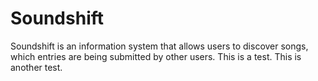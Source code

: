 # Soundshift
Soundshift is an information system that allows users to discover songs, which entries are being submitted by other users. 
This is a test.
This is another test.
